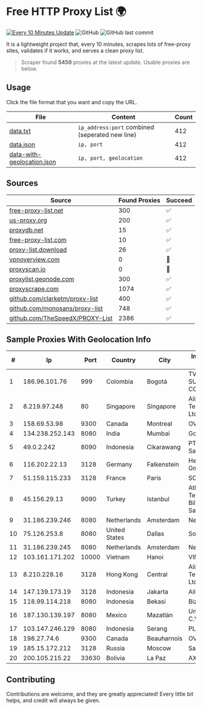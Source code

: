 
# Free HTTP Proxy List 🌍

[![Every 10 Minutes Update](https://github.com/mertguvencli/http-proxy-list/actions/workflows/main.yml/badge.svg?branch=main)](https://github.com/mertguvencli/http-proxy-list/actions/workflows/main.yml)
![GitHub](https://img.shields.io/github/license/mertguvencli/http-proxy-list)
![GitHub last commit](https://img.shields.io/github/last-commit/mertguvencli/http-proxy-list)

It is a lightweight project that, every 10 minutes, scrapes lots of free-proxy sites, validates if it works, and serves a clean proxy list.


> Scraper found **5459** proxies at the latest update. Usable proxies are below.

## Usage

Click the file format that you want and copy the URL.


|File|Content|Count|
|----|-------|-----|
|[data.txt](https://raw.githubusercontent.com/mertguvencli/http-proxy-list/main/proxy-list/data.txt)|`ip_address:port` combined (seperated new line)|412|
|[data.json](https://raw.githubusercontent.com/mertguvencli/http-proxy-list/main/proxy-list/data.json)|`ip, port`|412|
|[data-with-geolocation.json](https://raw.githubusercontent.com/mertguvencli/http-proxy-list/main/proxy-list/data-with-geolocation.json)|`ip, port, geolocation`|412|

## Sources

|Source|Found Proxies|Succeed|
|------|-------------|-------|
|[free-proxy-list.net](https://free-proxy-list.net)|300|✅|
|[us-proxy.org](https://www.us-proxy.org)|200|✅|
|[proxydb.net](http://proxydb.net)|15|✅|
|[free-proxy-list.com](https://free-proxy-list.com/?page=&port=&type%5B%5D=http&type%5B%5D=https&up_time=0&search=Search)|10|✅|
|[proxy-list.download](https://www.proxy-list.download/HTTP)|26|✅|
|[vpnoverview.com](https://vpnoverview.com/privacy/anonymous-browsing/free-proxy-servers)|0|🚫|
|[proxyscan.io](https://www.proxyscan.io)|0|🚫|
|[proxylist.geonode.com](https://proxylist.geonode.com/api/proxy-list?limit=300&page=1&sort_by=lastChecked&sort_type=desc&protocols=http,https)|300|✅|
|[proxyscrape.com](https://api.proxyscrape.com/v2/?request=displayproxies&protocol=http&timeout=10000&country=all&ssl=all&anonymity=all)|1074|✅|
|[github.com/clarketm/proxy-list](https://raw.githubusercontent.com/clarketm/proxy-list/master/proxy-list-raw.txt)|400|✅|
|[github.com/monosans/proxy-list](https://raw.githubusercontent.com/monosans/proxy-list/main/proxies/http.txt)|748|✅|
|[github.com/TheSpeedX/PROXY-List](https://raw.githubusercontent.com/TheSpeedX/PROXY-List/master/http.txt)|2386|✅|


## Sample Proxies With Geolocation Info

|#|Ip|Port|Country|City|Internet Service Provider|
|-|--|----|-------|----|-------------------------|
|1|186.96.101.76|999|Colombia|Bogotá|TV AZTECA SUCURSAL COLOMBIA|
|2|8.219.97.248|80|Singapore|Singapore|Alibaba (US) Technology Co., Ltd.|
|3|158.69.53.98|9300|Canada|Montreal|OVH SAS|
|4|134.238.252.143|8080|India|Mumbai|Google LLC|
|5|49.0.2.242|8090|Indonesia|Cikarawang|PT Usaha Adi Sanggoro|
|6|116.202.22.13|3128|Germany|Falkenstein|Hetzner Online GmbH|
|7|51.159.115.233|3128|France|Paris|SCALEWAY|
|8|45.156.29.13|9090|Turkey|Istanbul|Atlantis Telekomunikasyon Bilisim Hizmetleri San. Tic. Ltd|
|9|31.186.239.246|8080|Netherlands|Amsterdam|NetSkope Inc|
|10|75.126.253.8|8080|United States|Dallas|SoftLayer|
|11|31.186.239.245|8080|Netherlands|Amsterdam|NetSkope Inc|
|12|103.161.171.202|10000|Vietnam|Hanoi|VINABISON|
|13|8.210.228.16|3128|Hong Kong|Central|Alibaba (US) Technology Co., Ltd.|
|14|147.139.173.19|3128|Indonesia|Jakarta|Alibaba.com LLC|
|15|118.99.114.218|8080|Indonesia|Bekasi|Biznet Gamers|
|16|187.130.139.197|8080|Mexico|Mazatlán|Uninet S.A. de C.V.|
|17|103.147.246.129|8080|Indonesia|Serang|PLBNET|
|18|198.27.74.6|9300|Canada|Beauharnois|OVH SAS|
|19|185.15.172.212|3128|Russia|Moscow|SafeData LLC|
|20|200.105.215.22|33630|Bolivia|La Paz|AXS Bolivia S. A.|



## Contributing

Contributions are welcome, and they are greatly appreciated! Every
little bit helps, and credit will always be given.

